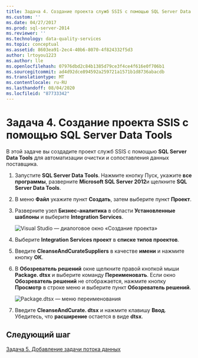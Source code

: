 ```yaml
---
title: Задача 4. Создание проекта служб SSIS с помощью SQL Server Data Tools | Документация Майкрософт
ms.custom: ''
ms.date: 04/27/2017
ms.prod: sql-server-2014
ms.reviewer: ''
ms.technology: data-quality-services
ms.topic: conceptual
ms.assetid: 8603ea91-2ec4-40b6-8070-4f824332f5d3
author: lrtoyou1223
ms.author: lle
ms.openlocfilehash: 07976dbd2c84b1385d79ce3f4ce4f616e0f706b1
ms.sourcegitcommit: ad4d92dce894592a259721a1571b1d8736abacdb
ms.translationtype: MT
ms.contentlocale: ru-RU
ms.lasthandoff: 08/04/2020
ms.locfileid: "87733342"
---
```

# <a name="task-4-creating-an-ssis-project-using-sql-server-data-tools"></a>Задача 4. Создание проекта SSIS с помощью SQL Server Data Tools
  В этой задаче вы создадите проект служб SSIS с помощью **SQL Server Data Tools** для автоматизации очистки и сопоставления данных поставщика.

1.  Запустите **SQL Server Data Tools**. Нажмите кнопку Пуск, укажите **все программы**, разверните **Microsoft SQL Server 2012**и щелкните **SQL Server Data Tools**.

2.  В меню **Файл** укажите пункт **Создать**, затем выберите пункт **Проект**.

3.  Разверните узел **Бизнес-аналитика** в области **Установленные шаблоны** и выберите **Integration Services**.

     ![Visual Studio — диалоговое окно «Создание проекта»](../../2014/tutorials/media/et-creatinganssisprojectusingsqlsdt-01.jpg "Visual Studio — диалоговое окно «Создание проекта»")

4.  Выберите **Integration Services проект** в **списке типов проектов**.

5.  Введите **CleanseAndCurateSuppliers** в качестве **имени** и нажмите кнопку **ОК**.

6.  В **Обозреватель решений** окне щелкните правой кнопкой мыши **Package. dtsx** и выберите команду **Переименовать**. Если окно **Обозреватель решений** не отображается, нажмите кнопку **Просмотр** в строке меню и выберите пункт **Обозреватель решений**.

     ![Package.dtsx — меню переименования](../../2014/tutorials/media/et-creatinganssisprojectusingsqlsdt-02.jpg "Package.dtsx — меню переименования")

7.  Введите **CleanseAndCurate. dtsx** и нажмите клавишу **Ввод**. Убедитесь, что **расширение** остается в виде **dtsx**.

## <a name="next-step"></a>Следующий шаг
 [Задача 5. Добавление задачи потока данных](task-5-adding-data-flow-task.md)


